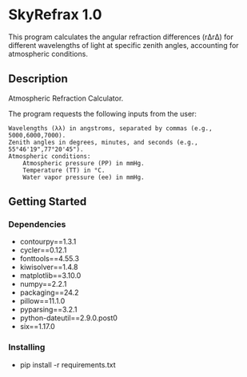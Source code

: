 # SkyRefrax 1.0

This program calculates the angular refraction differences (rΔrΔ​) for different wavelengths of light at specific zenith angles, accounting for atmospheric conditions.

## Description

Atmospheric Refraction Calculator.

The program requests the following inputs from the user:

    Wavelengths (λλ) in angstroms, separated by commas (e.g., 5000,6000,7000).
    Zenith angles in degrees, minutes, and seconds (e.g., 55°46'19",77°20'45").
    Atmospheric conditions:
        Atmospheric pressure (PP) in mmHg.
        Temperature (TT) in °C.
        Water vapor pressure (ee) in mmHg.

## Getting Started

### Dependencies

* contourpy==1.3.1
* cycler==0.12.1
* fonttools==4.55.3
* kiwisolver==1.4.8
* matplotlib==3.10.0
* numpy==2.2.1
* packaging==24.2
* pillow==11.1.0
* pyparsing==3.2.1
* python-dateutil==2.9.0.post0
* six==1.17.0

### Installing

* pip install -r requirements.txt
